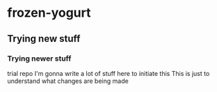 # frozen-yogurt
## Trying new stuff
### Trying newer stuff
trial repo 
I'm gonna write a lot of stuff here to initiate this 
This is just to understand what changes are being made
